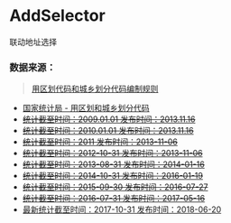 # AddSelector
联动地址选择
### 数据来源：
>[用区划代码和城乡划分代码编制规则](http://www.stats.gov.cn/tjsj/tjbz/200911/t20091125_8667.html)
* [国家统计局 - 用区划和城乡划分代码](http://www.stats.gov.cn/tjsj/tjbz/tjyqhdmhcxhfdm)
* ~~[统计截至时间：2009.01.01 发布时间：2013.11.16](http://www.stats.gov.cn/tjsj/tjbz/tjyqhdmhcxhfdm/2009/index.html)~~
* ~~[统计截至时间：2010.01.01 发布时间：2013.11.16](http://www.stats.gov.cn/tjsj/tjbz/tjyqhdmhcxhfdm/2009/index.html)~~
* ~~[统计截至时间：2011 发布时间：2013-11-06](http://www.stats.gov.cn/tjsj/tjbz/tjyqhdmhcxhfdm/2011/index.html)~~
* ~~[统计截至时间：2012-10-31 发布时间：2013-11-06](http://www.stats.gov.cn/tjsj/tjbz/tjyqhdmhcxhfdm/2012/index.html)~~
* ~~[统计截至时间：2013-08-31 发布时间：2014-01-16](http://www.stats.gov.cn/tjsj/tjbz/tjyqhdmhcxhfdm/2013/index.html)~~
* ~~[统计截至时间：2014-10-31 发布时间：2016-01-19](http://www.stats.gov.cn/tjsj/tjbz/tjyqhdmhcxhfdm/2014/index.html)~~
* ~~[统计截至时间：2015-09-30 发布时间：2016-07-27](http://www.stats.gov.cn/tjsj/tjbz/tjyqhdmhcxhfdm/2015/index.html)~~
* ~~[统计截至时间：2016-07-31 发布时间：2017-05-16](http://www.stats.gov.cn/tjsj/tjbz/tjyqhdmhcxhfdm/2015/index.html)~~
* [最新统计截至时间：2017-10-31 发布时间：2018-06-20](http://www.stats.gov.cn/tjsj/tjbz/tjyqhdmhcxhfdm/2017/index.html)
